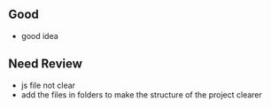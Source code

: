 ## Good
- good idea

## Need Review
- js file not clear
- add the files in folders to make the structure of the project clearer